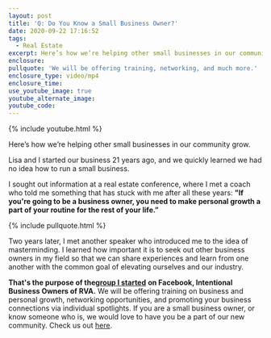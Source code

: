 ```yaml
---
layout: post
title: 'Q: Do You Know a Small Business Owner?'
date: 2020-09-22 17:16:52
tags:
  - Real Estate
excerpt: Here’s how we’re helping other small businesses in our community grow.
enclosure:
pullquote: 'We will be offering training, networking, and much more.'
enclosure_type: video/mp4
enclosure_time:
use_youtube_image: true
youtube_alternate_image:
youtube_code:
---
```


{% include youtube.html %}

Here’s how we’re helping other small businesses in our community grow.

Lisa and I started our business 21 years ago, and we quickly learned we had no idea how to run a small business.&nbsp;

I sought out information at a real estate conference, where I met a coach who told me something that has stuck with me after all these years: **"If you're going to be a business owner, you need to make personal growth a part of your routine for the rest of your life.”&nbsp;**

{% include pullquote.html %}

Two years later, I met another speaker who introduced me to the idea of masterminding. I learned how important it is to seek out other business owners in my field so that we can share experiences and learn from one another with the common goal of elevating ourselves and our industry.&nbsp;

**That's the purpose of the**[**group I started**](https://www.facebook.com/groups/453620405315147v) **on Facebook, Intentional Business Owners of RVA.** We will be offering training on business and personal growth, networking opportunities, and promoting your business connections via individual spotlights. If you are a small business owner, or know someone who is, we would love to have you be a part of our new community. Check us out [here](https://www.facebook.com/groups/453620405315147v).